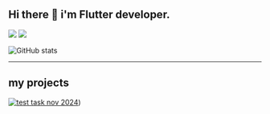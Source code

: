 ## Hi there 👋 i'm Flutter developer.

[![](https://img.shields.io/badge/Dart-grey?style=for-the-badge&logo=dart)](https://dart.dev/) [![](https://img.shields.io/badge/Flutter-grey?style=for-the-badge&logo=flutter)](http://flutter.dev/) 

![GitHub stats](https://github-readme-stats.vercel.app/api?username=chevic4&show_icons=true&count_private=true)

---  
## my projects

[![test task nov 2024](https://github-readme-stats.vercel.app/api/pin/?username=chevic4&repo=flutter_vict_app)](https://github.com/chevic4/flutter_vict_app)) 




<!--
**chevic4/chevic4** is a ✨ _special_ ✨ repository because its `README.md` (this file) appears on your GitHub profile.

Here are some ideas to get you started:

- 🔭 I’m currently working on ...
- 🌱 I’m currently learning ...
- 👯 I’m looking to collaborate on ...
- 🤔 I’m looking for help with ...
- 💬 Ask me about ...
- 📫 How to reach me: ...
- 😄 Pronouns: ...
- ⚡ Fun fact: ...
-->
